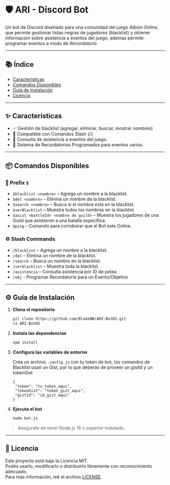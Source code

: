 # 🛡️ ARI - Discord Bot

Un bot de Discord diseñado para una comunidad del juego *Albion Online*, que permite gestionar listas negras de jugadores (blacklist) y obtener información sobre asistencia a eventos del juego, ademas permite programar eventos a modo de *Recordatorio*.

---

## 📚 Índice

- [Características](#características)
- [Comandos Disponibles](#comandos-disponibles)
- [Guía de Instalación](#guía-de-instalación)
- [Licencia](#licencia)

---

## ✨ Características

- ✅ Gestión de blacklist (agregar, eliminar, buscar, mostrar nombres)
- 📜 Compatible con Comandos Slash {/}
- 🧠 Consulta de asistencia a eventos del juego.
- 🔔 Sistema de Recordatorios Programados para eventos varios.

---

## 📦 Comandos Disponibles

### 🔧 Prefix `$`

- `$blacklist <nombre>` – Agrega un nombre a la blacklist.
- `$del <nombre>` – Elimina un nombre de la blacklist.
- `$search <nombre>` – Busca si el nombre está en la blacklist.
- `$verBlacklist` – Muestra todos los nombres en la blacklist.
- `$asist <battleId> <nombre de guild>` – Muestra los jugadores de una Guild que asistieron a una batalla específica.
- `$ping` – Comando para corroborar que el Bot este Online.

### ⚙️ Slash Commands

- `/blacklist` – Agrega un nombre a la blacklist.
- `/del` – Elimina un nombre de la blacklist.
- `/search` – Busca un nombre en la blacklist.
- `/verblacklist` – Muestra toda la blacklist.
- `/asistencia` – Consulta asistencia por ID de pelea.
- `/obj` - Programar Recordatorio para un Evento/Objetivo

---

## ⚙️ Guía de Instalación

1. **Clona el repositorio**
   ```bash
   git clone https://github.com/BlakeNN/ARI-BotDS.git
   cd ARI-BotDS
   ```

2. **Instala las dependencias**
   ```bash
   npm install
   ```

3. **Configura las variables de entorno**

   Crea un archivo `.config.js` con tu token de bot, los comandos de Blacklist usan un Gist, por lo que deberás de proveer un gistId y un tokenGist
   ```
   {
    "token": "tu_token_aqui",
    "tokenGist": "token_gist_aqui",
    "gistId": "id_gist_aqui"
   }
   ```

4. **Ejecuta el bot**
   ```bash
   node bot.js
   ```

> Asegurate de tener Node.js 18 o superior instalado.

---

## 📄 Licencia

Este proyecto está bajo la Licencia MIT.  
Podés usarlo, modificarlo o distribuirlo libremente con reconocimiento adecuado.  
Para más información, leé el archivo [LICENSE](./LICENSE).
